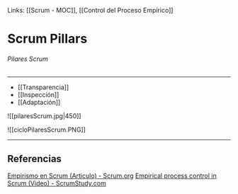 Links: [[Scrum - MOC]], [[Control del Proceso Empírico]]

# Scrum Pillars
###### Pilares Scrum
---

- [[Transparencia]]
- [[Inspección]]
- [[Adaptación]]

![[pilaresScrum.jpg|450]]

![[cicloPilaresScrum.PNG]]

---

## Referencias
[Empirismo en Scrum (Articulo) - Scrum.org](https://www.scrum.org/resources/blog/empirismo-en-scrum)
[Empirical process control in Scrum (Video) - ScrumStudy.com](https://www.youtube.com/watch?v=PkCVZZ_6mTM&t=355s)